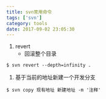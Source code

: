 ```yaml
---
title: svn常用命令
tags: ['svn']
category: tools
date: 2017-09-02 23:05:30
---
```


1. revert 
    * 回滚整个目录
    
```svn
$ svn revert --depth=infinity .
```

1. 基于当前的地址新建一个开发分支

```svn
$ svn copy 现有地址 新建地址 -m '注释'
```



